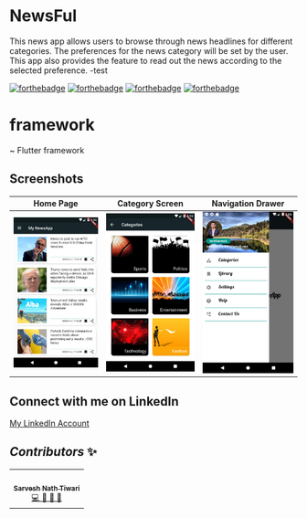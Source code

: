 
# NewsFul
This news app allows users to browse through news headlines for different categories. The preferences for the news category will be set by the user. This app also provides the feature to read out the news according to the selected preference.
-test


[![forthebadge](https://forthebadge.com/images/badges/built-by-developers.svg)](https://forthebadge.com)
[![forthebadge](https://forthebadge.com/images/badges/built-for-android.svg)](https://forthebadge.com)
[![forthebadge](https://forthebadge.com/images/badges/built-with-love.svg)](https://forthebadge.com)
[![forthebadge](https://forthebadge.com/images/badges/built-with-swag.svg)](https://forthebadge.com)


# framework
~ Flutter framework

## Screenshots

  | Home Page                                                    | Category Screen                                                 | Navigation Drawer                                                 |
| -------------------------------------------------------------- | ----------------------------------------------------------------------- | -------------------------------------------------------------------- |
| <img src="images/Home_page_screenshot.png" width=200 alt="Home Page"> | <img src="images/Screenshot_categories.png" width=200 alt="Category Screen"> | <img src="images/ss.png" width=200 alt="Navigation Drawer"> |





## Connect with me on LinkedIn

[My LinkedIn Account](https://www.linkedin.com/in/sarvesh-nath-tiwari-5575a218a)

## *Contributors* ✨

<!-- ALL-CONTRIBUTORS-LIST:START - Do not remove or modify this section -->
<!-- prettier-ignore-start -->
<!-- markdownlint-disable -->

<table>

  <tr>
    <td align="center"><a href="https://github.com/sarveshsrv"><img src="https://he-s3.s3.amazonaws.com/media/avatars/sarveshsrv/resized/180/5a3aae9img_20190112_144045ff.jpg" width="100px;" alt=""/><br /><sub><b>Sarvesh Nath Tiwari</b></sub></a><br /><a href="https://github.com/sarveshsrv?tab=repositories" title="Code">💻 📖 📆 👀</a></td>
  </tr>
  
</table>
<!-- markdownlint-enable -->
<!-- prettier-ignore-end -->
<!-- ALL-CONTRIBUTORS-LIST:END -->
